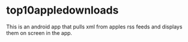 # top10appledownloads
This is an android app that pulls xml from apples rss feeds and displays them on screen in the app.
